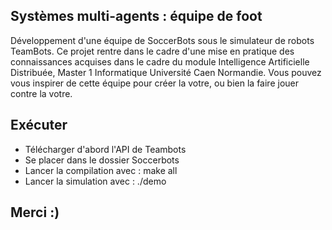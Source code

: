 ## Systèmes multi-agents : équipe de foot
Développement d'une équipe de SoccerBots sous le simulateur de robots TeamBots. Ce projet rentre dans le cadre d'une mise en pratique des connaissances acquises dans le cadre du module Intelligence Artificielle Distribuée, Master 1 Informatique Université Caen Normandie.
Vous pouvez vous inspirer de cette équipe pour créer la votre, ou bien la faire jouer contre la votre.

## Exécuter
- Télécharger d'abord l'API de Teambots 
- Se placer dans le dossier Soccerbots
- Lancer la compilation avec : make all
- Lancer la simulation avec : ./demo

## Merci :)
